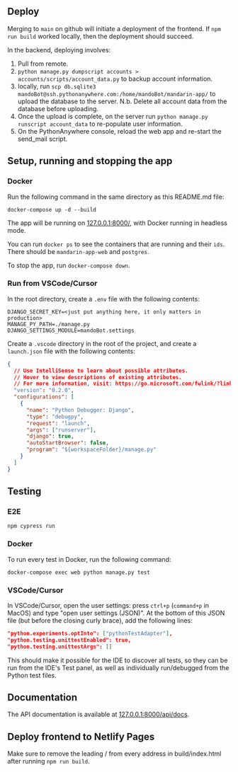 ## Deploy

Merging to `main` on github will initiate a deployment of the frontend. If `npm run build` worked locally, then the deployment should succeed.

In the backend, deploying involves:

1. Pull from remote.
2. `python manage.py dumpscript accounts > accounts/scripts/account_data.py` to backup account information.
3. locally, run `scp db.sqlite3 mandoBot@ssh.pythonanywhere.com:/home/mandoBot/mandarin-app/` to upload the database to the server. N.b. Delete all account data from the database before uploading.
4. Once the upload is complete, on the server run `python manage.py runscript account_data` to re-populate user information.
5. On the PythonAnywhere console, reload the web app and re-start the send_mail script.

## Setup, running and stopping the app

### Docker

Run the following command in the same directory as this README.md file:

`docker-compose up -d --build`

The app will be running on [127.0.0.1:8000/](http://127.0.0.1:8000/),
with Docker running in headless mode.

You can run `docker ps` to see the containers that are running and their `ids`. There should be `mandarin-app-web` and `postgres`.

To stop the app, run `docker-compose down`.

### Run from VSCode/Cursor

In the root directory, create a `.env` file with the following contents:

```
DJANGO_SECRET_KEY=<just put anything here, it only matters in production>
MANAGE_PY_PATH=./manage.py
DJANGO_SETTINGS_MODULE=mandoBot.settings
```

Create a `.vscode` directory in the root of the project, and create a `launch.json` file with the following contents:

```json
{
  // Use IntelliSense to learn about possible attributes.
  // Hover to view descriptions of existing attributes.
  // For more information, visit: https://go.microsoft.com/fwlink/?linkid=830387
  "version": "0.2.0",
  "configurations": [
    {
      "name": "Python Debugger: Django",
      "type": "debugpy",
      "request": "launch",
      "args": ["runserver"],
      "django": true,
      "autoStartBrowser": false,
      "program": "${workspaceFolder}/manage.py"
    }
  ]
}
```

## Testing

### E2E

`npm cypress run`

### Docker

To run every test in Docker, run the following command:

`docker-compose exec web python manage.py test`

### VSCode/Cursor

In VSCode/Cursor, open the user settings: press `ctrl+p` (`command+p` in MacOS) and type "open user settings (JSON)". At the bottom of this JSON file (but before the closing curly brace), add the following lines:

```json
"python.experiments.optInto": ["pythonTestAdapter"],
"python.testing.unittestEnabled": true,
"python.testing.unittestArgs": []
```

This should make it possible for the IDE to discover all tests, so they can be run from the IDE's Test panel, as well as individually run/debugged from the Python test files.

## Documentation

The API documentation is available at [127.0.0.1:8000/api/docs](http://127.0.0.1:8000/api/docs).

## Deploy frontend to Netlify Pages

Make sure to remove the leading / from every address in build/index.html after running `npm run build`.
